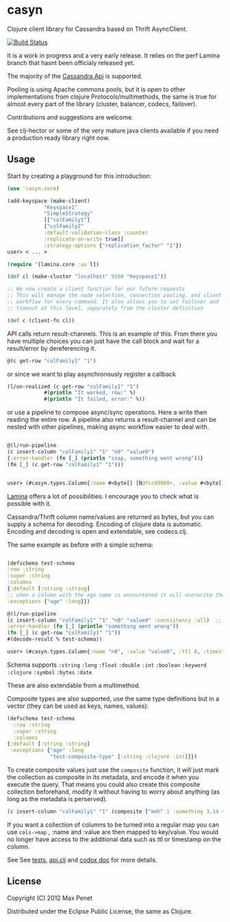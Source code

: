 # casyn

Clojure client library for Cassandra based on Thrift AsyncClient.

[![Build Status](https://secure.travis-ci.org/mpenet/casyn.png?branch=master)](http://travis-ci.org/mpenet/casyn)

It is a work in progress and a very early release.
It relies on the perf Lamina branch that hasnt been officialy released yet.

The majority of the [Cassandra Api](http://wiki.apache.org/cassandra/API) is
supported.

Pooling is using Apache commons pools, but it is open to other
implementations from clojure Protocols/multimethods, the same is true for almost
every part of the library (cluster, balancer, codecs, failover).

Contributions and suggestions are welcome.

See clj-hector or some of the very mature java clients available if you need a production ready library right now.

## Usage

   Start by creating a playground for this introduction:

   ```clojure
(use 'casyn.core)

(add-keyspace (make-client)
               "Keyspace1"
               "SimpleStrategy"
               [["colFamily1"]
               ["colFamily2"
               :default-validation-class :counter
               :replicate-on-write true]]
               :strategy-options {"replication_factor" "1"})
user> < ... >
   ```

   ```clojure
(require '[lamina.core :as l])

(def cl (make-cluster "localhost" 9160 "Keyspace1"))

;; We now create a client function for our future requests
;; This will manage the node selection, connection pooling, and client
;; workflow for every command. It also allows you to set failover and
;; timeout at this level, separately from the cluster definition

(def c (client-fn cl))
```

   API calls return result-channels.
   This is an example of this. From there you have multiple choices
   you can just have the call block and wait for a result/error by dereferencing it.

   ```clojure
   @(c get-row "colFamily1" "1")
   ```

   or since we want to play asynchronously register a callback

   ```clojure
   (l/on-realized (c get-row "colFamily1" "1")
               #(println "It worked, row:" %)
               #(println "It failed, error:" %))
   ```

   or use a pipeline to compose async/sync operations.
   Here a write then reading the entire row.
   A pipeline also returns a result-channel and can be nested with other
   pipelines, making async workflow easier to deal with.

   ```clojure

@(l/run-pipeline
  (c insert-column "colFamily1" "1" "n0" "value0")
  {:error-handler (fn [_] (println "snap, something went wrong"))}
  (fn [_] (c get-row "colFamily1" "1")))


user> (#casyn.types.Column{:name #<byte[] [B@7cc09980>, :value #<byte[] [B@489de27c>, :ttl 0, :timestamp 1332535710069564})
  ```

  [Lamina](https://github.com/ztellman/lamina) offers a lot of possibilities. I encourage you to check what is possible with it.


  Cassandra/Thrift column name/values are returned as bytes, but you can supply a schema for
  decoding.
  Encoding of clojure data is automatic.
  Encoding and decoding is open and extendable, see codecs.clj.

  The same example as before with a simple schema:

  ```clojure

(defschema test-schema
  :row :string
  :super :string
  :columns
{:default [:string :string]
 ;; when a column with the age name is encountered it will overwrite the defaults for decoding
 :exceptions {"age" :long}})

@(l/run-pipeline
  (c insert-column "colFamily1" "1" "n0" "value0" :consistency :all)  ;; consistency is tunable per query
  :error-handler (fn [_] (println "something went wrong"))
  (fn [_] (c get-row "colFamily1" "1"))
  #(decode-result % test-schema))

 user> (#casyn.types.Column{:name "n0", :value "value0", :ttl 0, :timestamp 1332536503948650})
   ```

   Schema supports `:string` `:long`  `:float`  `:double` `:int` `:boolean` `:keyword` `:clojure` `:symbol` `:bytes` `:date`

   These are also extendable from a multimethod.

   Composite types are also supported, use the same type definitions but in a vector (they can be used as keys, names, values):

```clojure
(defschema test-schema
  :row :string
  :super :string
  :columns
{:default [:string :string]
 :exceptions {"age" :long
              "test-composite-type" [:string :clojure :int]}})
```

   To create composite values just use the `composite` function, it will just mark the collection as composite in its metadata, and encode it when you execute the query.
   That means you could also create this composite collection beforehand, modify it without having to worry about anything (as long as the metadata is perserved).

```clojure
(c insert-column "colFamily1" "1" (composite ["meh" 1 :something 3.14 {:foo "bar"}] "value0"))
```


   If you want a collection of columns to be turned into a regular map
   you can use `cols->map` , :name and :value are then mapped to
   key/value. You would no longer have access to the additional data such as
   ttl or timestamp on the column.

   See See [tests](https://github.com/mpenet/casyn/blob/master/test/casyn/test/core.clj),  [api.clj](https://github.com/mpenet/casyn/blob/master/src/casyn/api.clj) and [codox doc](http://mpenet.github.com/casyn/) for more details.

## License

Copyright (C) 2012 Max Penet

Distributed under the Eclipse Public License, the same as Clojure.
